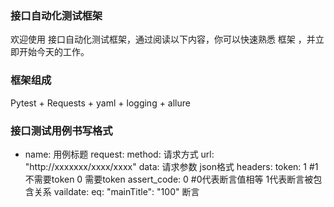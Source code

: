 ### 接口自动化测试框架

欢迎使用 接口自动化测试框架，通过阅读以下内容，你可以快速熟悉 框架 ，并立即开始今天的工作。

### 框架组成

Pytest + Requests + yaml + logging + allure 

### 接口测试用例书写格式

-
  name: 用例标题
  request:
    method: 请求方式
    url: "http://xxxxxxx/xxxx/xxxx"
    data: 请求参数 json格式
    headers:
      token: 1  #1 不需要token 0 需要token
  assert_code: 0  #0代表断言值相等 1代表断言被包含关系
  vaildate:
    eq: 
      "mainTitle": "100" 断言

